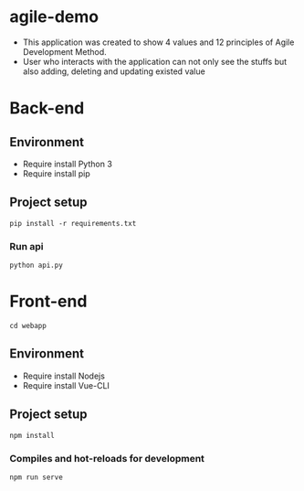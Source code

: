 # agile-demo
- This application was created to show 4 values and 12 principles of Agile Development Method.
- User who interacts with the application can not only see the stuffs but also adding, deleting and updating existed value


# Back-end
## Environment
- Require install Python 3
- Require install pip
## Project setup
```
pip install -r requirements.txt
```
### Run api
```
python api.py
```


# Front-end
```
cd webapp
```
## Environment
- Require install Nodejs
- Require install Vue-CLI
## Project setup
```
npm install
```

### Compiles and hot-reloads for development
```
npm run serve
```

